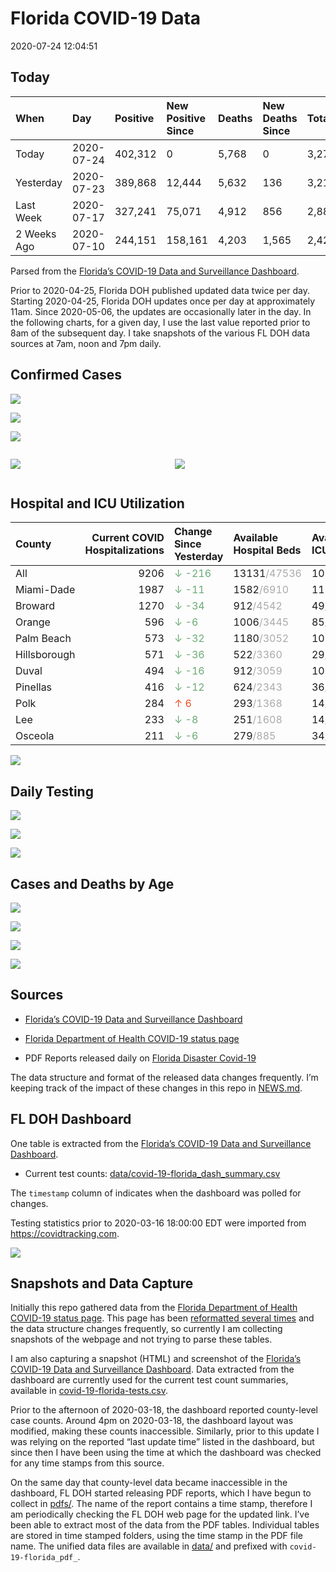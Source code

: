 Florida COVID-19 Data
================
2020-07-24 12:04:51

## Today

| When        | Day        | Positive | New Positive Since | Deaths | New Deaths Since | Total     |
| :---------- | :--------- | :------- | :----------------- | :----- | :--------------- | :-------- |
| Today       | 2020-07-24 | 402,312  | 0                  | 5,768  | 0                | 3,276,636 |
| Yesterday   | 2020-07-23 | 389,868  | 12,444             | 5,632  | 136              | 3,210,942 |
| Last Week   | 2020-07-17 | 327,241  | 75,071             | 4,912  | 856              | 2,880,768 |
| 2 Weeks Ago | 2020-07-10 | 244,151  | 158,161            | 4,203  | 1,565            | 2,421,627 |

Parsed from the [Florida’s COVID-19 Data and Surveillance
Dashboard](https://fdoh.maps.arcgis.com/apps/opsdashboard/index.html#/8d0de33f260d444c852a615dc7837c86).

Prior to 2020-04-25, Florida DOH published updated data twice per day.
Starting 2020-04-25, Florida DOH updates once per day at approximately
11am. Since 2020-05-06, the updates are occasionally later in the day.
In the following charts, for a given day, I use the last value reported
prior to 8am of the subsequent day. I take snapshots of the various FL
DOH data sources at 7am, noon and 7pm daily.

## Confirmed Cases

![](plots/covid-19-florida-daily-test-changes.png)

![](plots/covid-19-florida-deaths-by-day.png)

![](plots/covid-19-florida-county-top-6.png)

<div class="columns">

<div class="column is-full-mobile">

![](plots/covid-19-florida-testing.png)

</div>

<div class="column is-full-mobile">

![](plots/covid-19-florida-total-positive.png)

</div>

</div>

## Hospital and ICU Utilization

| County       | Current COVID Hospitalizations | Change Since Yesterday                     | Available Hospital Beds                      | Available ICU Beds                         |
| :----------- | -----------------------------: | :----------------------------------------- | :------------------------------------------- | :----------------------------------------- |
| All          |                           9206 | <span style="color: #6BAA75">↓ -216</span> | 13131<span style="color: #aaa">/47536</span> | 1018<span style="color: #aaa">/5133</span> |
| Miami-Dade   |                           1987 | <span style="color: #6BAA75">↓ -11</span>  | 1582<span style="color: #aaa">/6910</span>   | 113<span style="color: #aaa">/855</span>   |
| Broward      |                           1270 | <span style="color: #6BAA75">↓ -34</span>  | 912<span style="color: #aaa">/4542</span>    | 49<span style="color: #aaa">/492</span>    |
| Orange       |                            596 | <span style="color: #6BAA75">↓ -6</span>   | 1006<span style="color: #aaa">/3445</span>   | 85<span style="color: #aaa">/287</span>    |
| Palm Beach   |                            573 | <span style="color: #6BAA75">↓ -32</span>  | 1180<span style="color: #aaa">/3052</span>   | 106<span style="color: #aaa">/315</span>   |
| Hillsborough |                            571 | <span style="color: #6BAA75">↓ -36</span>  | 522<span style="color: #aaa">/3360</span>    | 29<span style="color: #aaa">/344</span>    |
| Duval        |                            494 | <span style="color: #6BAA75">↓ -16</span>  | 912<span style="color: #aaa">/3059</span>    | 102<span style="color: #aaa">/339</span>   |
| Pinellas     |                            416 | <span style="color: #6BAA75">↓ -12</span>  | 624<span style="color: #aaa">/2343</span>    | 36<span style="color: #aaa">/256</span>    |
| Polk         |                            284 | <span style="color: #EC4E20">↑ 6</span>    | 293<span style="color: #aaa">/1368</span>    | 14<span style="color: #aaa">/147</span>    |
| Lee          |                            233 | <span style="color: #6BAA75">↓ -8</span>   | 251<span style="color: #aaa">/1608</span>    | 14<span style="color: #aaa">/127</span>    |
| Osceola      |                            211 | <span style="color: #6BAA75">↓ -6</span>   | 279<span style="color: #aaa">/885</span>     | 34<span style="color: #aaa">/72</span>     |

![](plots/covid-19-florida-icu-usage.png)

## Daily Testing

![](plots/covid-19-florida-tests-per-case.png)

<!-- ![](plots/covid-19-florida-change-new-cases.png) -->

![](plots/covid-19-florida-tests-percent-positive.png)

![](plots/covid-19-florida-test-and-case-growth.png)

## Cases and Deaths by Age

![](plots/covid-19-florida-weekly-events-by-age.png)

![](plots/covid-19-florida-age.png)

![](plots/covid-19-florida-age-deaths.png)

![](plots/covid-19-florida-age-sex.png)

## Sources

  - [Florida’s COVID-19 Data and Surveillance
    Dashboard](https://fdoh.maps.arcgis.com/apps/opsdashboard/index.html#/8d0de33f260d444c852a615dc7837c86)

  - [Florida Department of Health COVID-19 status
    page](http://www.floridahealth.gov/diseases-and-conditions/COVID-19/)

  - PDF Reports released daily on [Florida Disaster
    Covid-19](http://www.floridahealth.gov/diseases-and-conditions/COVID-19/)

The data structure and format of the released data changes frequently.
I’m keeping track of the impact of these changes in this repo in
[NEWS.md](NEWS.md).

## FL DOH Dashboard

One table is extracted from the [Florida’s COVID-19 Data and
Surveillance
Dashboard](https://fdoh.maps.arcgis.com/apps/opsdashboard/index.html#/8d0de33f260d444c852a615dc7837c86).

  - Current test counts:
    [data/covid-19-florida\_dash\_summary.csv](data/covid-19-florida_dash_summary.csv)

The `timestamp` column of indicates when the dashboard was polled for
changes.

Testing statistics prior to 2020-03-16 18:00:00 EDT were imported from
<https://covidtracking.com>.

![](screenshots/fodh_maps_arcgis_com__apps__opsdashboard.png)

## Snapshots and Data Capture

Initially this repo gathered data from the [Florida Department of Health
COVID-19 status
page](http://www.floridahealth.gov/diseases-and-conditions/COVID-19/).
This page has been [reformatted several
times](screenshots/floridahealth_gov__diseases-and-conditions__COVID-19.png)
and the data structure changes frequently, so currently I am collecting
snapshots of the webpage and not trying to parse these tables.

I am also capturing a snapshot (HTML) and screenshot of the [Florida’s
COVID-19 Data and Surveillance
Dashboard](https://fdoh.maps.arcgis.com/apps/opsdashboard/index.html#/8d0de33f260d444c852a615dc7837c86).
Data extracted from the dashboard are currently used for the current
test count summaries, available in
[covid-19-florida-tests.csv](covid-19-florida-tests.csv).

Prior to the afternoon of 2020-03-18, the dashboard reported
county-level case counts. Around 4pm on 2020-03-18, the dashboard layout
was modified, making these counts inaccessible. Similarly, prior to this
update I was relying on the reported “last update time” listed in the
dashboard, but since then I have been using the time at which the
dashboard was checked for any time stamps from this source.

On the same day that county-level data became inaccessible in the
dashboard, FL DOH started releasing PDF reports, which I have begun to
collect in [pdfs/](pdfs/). The name of the report contains a time stamp,
therefore I am periodically checking the FL DOH web page for the updated
link. I’ve been able to extract most of the data from the PDF tables.
Individual tables are stored in time stamped folders, using the time
stamp in the PDF file name. The unified data files are available in
[data/](data/) and prefixed with `covid-19-florida_pdf_`.
